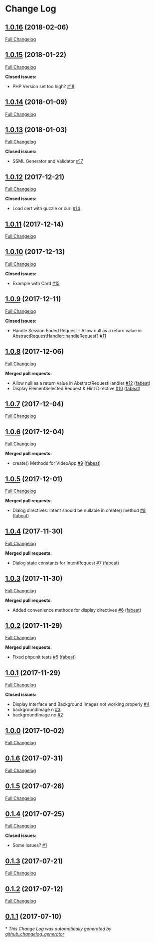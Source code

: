 # Change Log

## [1.0.16](https://github.com/maxbeckers/amazon-alexa-php/tree/1.0.16) (2018-02-06)
[Full Changelog](https://github.com/maxbeckers/amazon-alexa-php/compare/1.0.15...1.0.16)

## [1.0.15](https://github.com/maxbeckers/amazon-alexa-php/tree/1.0.15) (2018-01-22)
[Full Changelog](https://github.com/maxbeckers/amazon-alexa-php/compare/1.0.14...1.0.15)

**Closed issues:**

- PHP Version set too high? [\#18](https://github.com/maxbeckers/amazon-alexa-php/issues/18)

## [1.0.14](https://github.com/maxbeckers/amazon-alexa-php/tree/1.0.14) (2018-01-09)
[Full Changelog](https://github.com/maxbeckers/amazon-alexa-php/compare/1.0.13...1.0.14)

## [1.0.13](https://github.com/maxbeckers/amazon-alexa-php/tree/1.0.13) (2018-01-03)
[Full Changelog](https://github.com/maxbeckers/amazon-alexa-php/compare/1.0.12...1.0.13)

**Closed issues:**

- SSML Generator and Validator [\#17](https://github.com/maxbeckers/amazon-alexa-php/issues/17)

## [1.0.12](https://github.com/maxbeckers/amazon-alexa-php/tree/1.0.12) (2017-12-21)
[Full Changelog](https://github.com/maxbeckers/amazon-alexa-php/compare/1.0.11...1.0.12)

**Closed issues:**

- Load cert with guzzle or curl [\#14](https://github.com/maxbeckers/amazon-alexa-php/issues/14)

## [1.0.11](https://github.com/maxbeckers/amazon-alexa-php/tree/1.0.11) (2017-12-14)
[Full Changelog](https://github.com/maxbeckers/amazon-alexa-php/compare/1.0.10...1.0.11)

## [1.0.10](https://github.com/maxbeckers/amazon-alexa-php/tree/1.0.10) (2017-12-13)
[Full Changelog](https://github.com/maxbeckers/amazon-alexa-php/compare/1.0.9...1.0.10)

**Closed issues:**

- Example with Card [\#15](https://github.com/maxbeckers/amazon-alexa-php/issues/15)

## [1.0.9](https://github.com/maxbeckers/amazon-alexa-php/tree/1.0.9) (2017-12-11)
[Full Changelog](https://github.com/maxbeckers/amazon-alexa-php/compare/1.0.8...1.0.9)

**Closed issues:**

- Handle Session Ended Request - Allow null as a return value in AbstractRequestHandler::handleRequest? [\#11](https://github.com/maxbeckers/amazon-alexa-php/issues/11)

## [1.0.8](https://github.com/maxbeckers/amazon-alexa-php/tree/1.0.8) (2017-12-06)
[Full Changelog](https://github.com/maxbeckers/amazon-alexa-php/compare/1.0.7...1.0.8)

**Merged pull requests:**

- Allow null as a return value in AbstractRequestHandler [\#12](https://github.com/maxbeckers/amazon-alexa-php/pull/12) ([fabeat](https://github.com/fabeat))
- Display.ElementSelected Request & Hint Directive  [\#10](https://github.com/maxbeckers/amazon-alexa-php/pull/10) ([fabeat](https://github.com/fabeat))

## [1.0.7](https://github.com/maxbeckers/amazon-alexa-php/tree/1.0.7) (2017-12-04)
[Full Changelog](https://github.com/maxbeckers/amazon-alexa-php/compare/1.0.6...1.0.7)

## [1.0.6](https://github.com/maxbeckers/amazon-alexa-php/tree/1.0.6) (2017-12-04)
[Full Changelog](https://github.com/maxbeckers/amazon-alexa-php/compare/1.0.5...1.0.6)

**Merged pull requests:**

-  create\(\) Methods for VideoApp [\#9](https://github.com/maxbeckers/amazon-alexa-php/pull/9) ([fabeat](https://github.com/fabeat))

## [1.0.5](https://github.com/maxbeckers/amazon-alexa-php/tree/1.0.5) (2017-12-01)
[Full Changelog](https://github.com/maxbeckers/amazon-alexa-php/compare/1.0.4...1.0.5)

**Merged pull requests:**

- Dialog directives: Intent should be nullable in create\(\) method [\#8](https://github.com/maxbeckers/amazon-alexa-php/pull/8) ([fabeat](https://github.com/fabeat))

## [1.0.4](https://github.com/maxbeckers/amazon-alexa-php/tree/1.0.4) (2017-11-30)
[Full Changelog](https://github.com/maxbeckers/amazon-alexa-php/compare/1.0.3...1.0.4)

**Merged pull requests:**

- Dialog state constants for IntentRequest [\#7](https://github.com/maxbeckers/amazon-alexa-php/pull/7) ([fabeat](https://github.com/fabeat))

## [1.0.3](https://github.com/maxbeckers/amazon-alexa-php/tree/1.0.3) (2017-11-30)
[Full Changelog](https://github.com/maxbeckers/amazon-alexa-php/compare/1.0.2...1.0.3)

**Merged pull requests:**

- Added convenience methods for display directives [\#6](https://github.com/maxbeckers/amazon-alexa-php/pull/6) ([fabeat](https://github.com/fabeat))

## [1.0.2](https://github.com/maxbeckers/amazon-alexa-php/tree/1.0.2) (2017-11-29)
[Full Changelog](https://github.com/maxbeckers/amazon-alexa-php/compare/1.0.1...1.0.2)

**Merged pull requests:**

- Fixed phpunit tests [\#5](https://github.com/maxbeckers/amazon-alexa-php/pull/5) ([fabeat](https://github.com/fabeat))

## [1.0.1](https://github.com/maxbeckers/amazon-alexa-php/tree/1.0.1) (2017-11-29)
[Full Changelog](https://github.com/maxbeckers/amazon-alexa-php/compare/1.0.0...1.0.1)

**Closed issues:**

- Display Interface and Background Images not working properly [\#4](https://github.com/maxbeckers/amazon-alexa-php/issues/4)
- backgroundImage n [\#3](https://github.com/maxbeckers/amazon-alexa-php/issues/3)
- backgroundImage no [\#2](https://github.com/maxbeckers/amazon-alexa-php/issues/2)

## [1.0.0](https://github.com/maxbeckers/amazon-alexa-php/tree/1.0.0) (2017-10-02)
[Full Changelog](https://github.com/maxbeckers/amazon-alexa-php/compare/0.1.6...1.0.0)

## [0.1.6](https://github.com/maxbeckers/amazon-alexa-php/tree/0.1.6) (2017-07-31)
[Full Changelog](https://github.com/maxbeckers/amazon-alexa-php/compare/0.1.5...0.1.6)

## [0.1.5](https://github.com/maxbeckers/amazon-alexa-php/tree/0.1.5) (2017-07-26)
[Full Changelog](https://github.com/maxbeckers/amazon-alexa-php/compare/0.1.4...0.1.5)

## [0.1.4](https://github.com/maxbeckers/amazon-alexa-php/tree/0.1.4) (2017-07-25)
[Full Changelog](https://github.com/maxbeckers/amazon-alexa-php/compare/0.1.3...0.1.4)

**Closed issues:**

- Some Issues? [\#1](https://github.com/maxbeckers/amazon-alexa-php/issues/1)

## [0.1.3](https://github.com/maxbeckers/amazon-alexa-php/tree/0.1.3) (2017-07-21)
[Full Changelog](https://github.com/maxbeckers/amazon-alexa-php/compare/0.1.2...0.1.3)

## [0.1.2](https://github.com/maxbeckers/amazon-alexa-php/tree/0.1.2) (2017-07-12)
[Full Changelog](https://github.com/maxbeckers/amazon-alexa-php/compare/0.1.1...0.1.2)

## [0.1.1](https://github.com/maxbeckers/amazon-alexa-php/tree/0.1.1) (2017-07-10)


\* *This Change Log was automatically generated by [github_changelog_generator](https://github.com/skywinder/Github-Changelog-Generator)*
